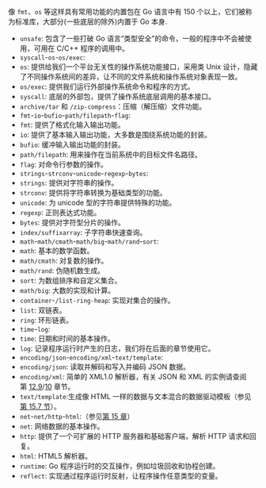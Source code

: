 像 `fmt`、`os` 等这样具有常用功能的内置包在 Go 语言中有 150 个以上，它们被称为标准库，大部分(一些底层的除外)内置于 Go 本身.

-   `unsafe`: 包含了一些打破 Go 语言“类型安全”的命令，一般的程序中不会被使用，可用在 C/C++ 程序的调用中。
-   `syscall`-`os`-`os/exec`:
-   `os`: 提供给我们一个平台无关性的操作系统功能接口，采用类 Unix 设计，隐藏了不同操作系统间的差异，让不同的文件系统和操作系统对象表现一致。
-   `os/exec`: 提供我们运行外部操作系统命令和程序的方式。
-   `syscall`: 底层的外部包，提供了操作系统底层调用的基本接口。
-   `archive/tar` 和 `/zip-compress`：压缩（解压缩）文件功能。
-   `fmt`-`io`-`bufio`-`path/filepath`-`flag`:
-   `fmt`: 提供了格式化输入输出功能。
-   `io`: 提供了基本输入输出功能，大多数是围绕系统功能的封装。
-   `bufio`: 缓冲输入输出功能的封装。
-   `path/filepath`: 用来操作在当前系统中的目标文件名路径。
-   `flag`: 对命令行参数的操作。　　
-   `strings`-`strconv`-`unicode`-`regexp`-`bytes`:
-   `strings`: 提供对字符串的操作。
-   `strconv`: 提供将字符串转换为基础类型的功能。
-   `unicode`: 为 unicode 型的字符串提供特殊的功能。
-   `regexp`: 正则表达式功能。
-   `bytes`: 提供对字符型分片的操作。
-   `index/suffixarray`: 子字符串快速查询。
-   `math`-`math/cmath`-`math/big`-`math/rand`-`sort`:
-   `math`: 基本的数学函数。
-   `math/cmath`: 对复数的操作。
-   `math/rand`: 伪随机数生成。
-   `sort`: 为数组排序和自定义集合。
-   `math/big`: 大数的实现和计算。 　　
-   `container`-`/list-ring-heap`: 实现对集合的操作。
-   `list`: 双链表。
-   `ring`: 环形链表。
-   `time`-`log`:
-   `time`: 日期和时间的基本操作。
-   `log`: 记录程序运行时产生的日志，我们将在后面的章节使用它。
-   `encoding/json`-`encoding/xml`-`text/template`:
-   `encoding/json`: 读取并解码和写入并编码 JSON 数据。
-   `encoding/xml`: 简单的 XML1.0 解析器，有关 JSON 和 XML 的实例请查阅第 [12.9](https://github.com/unknwon/the-way-to-go_ZH_CN/blob/master/eBook/12.9.md)/[10](https://github.com/unknwon/the-way-to-go_ZH_CN/blob/master/eBook/10.0.md) 章节。
-   `text/template`:生成像 HTML 一样的数据与文本混合的数据驱动模板（参见[第 15.7 节](https://github.com/unknwon/the-way-to-go_ZH_CN/blob/master/eBook/15.7.md)）。
-   `net`-`net/http`-`html`:（参见[第 15 章](https://github.com/unknwon/the-way-to-go_ZH_CN/blob/master/eBook/15.0.md)）
-   `net`: 网络数据的基本操作。
-   `http`: 提供了一个可扩展的 HTTP 服务器和基础客户端，解析 HTTP 请求和回复。
-   `html`: HTML5 解析器。
-   `runtime`: Go 程序运行时的交互操作，例如垃圾回收和协程创建。
-   `reflect`: 实现通过程序运行时反射，让程序操作任意类型的变量。